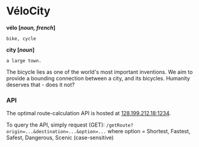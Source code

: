 # VéloCity
**vélo [*noun, french*]**

    bike, cycle

**city [*noun*]**

    a large town.
 
The bicycle lies as one of the world's most important inventions. 
We aim to provide a bounding connection between a city, and its bicycles. 
Humanity deserves that - does it not?

### API
The optimal route-calculation API is hosted at [128.199.212.18:1234](http://128.199.212.18:1234/). 

To query the API, simply request (GET): `/getRoute?origin=...&destination=...&option=...` where option = Shortest, Fastest, Safest, Dangerous, Scenic (case-sensitive)
